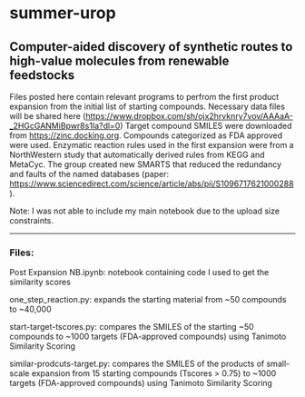 # summer-urop
## Computer-aided discovery of synthetic routes to high-value molecules from renewable feedstocks

Files posted here contain relevant programs to perfrom the first product expansion from the initial list of starting compounds.
Necessary data files will be shared here (https://www.dropbox.com/sh/ojx2hrvknry7vov/AAAaA-_2HGcGANMiBpwr8s1Ia?dl=0)
Target compound SMILES were downloaded from https://zinc.docking.org. Compounds categorized as FDA approved were used.
Enzymatic reaction rules used in the first expansion were from a NorthWestern study that automatically derived rules from KEGG and MetaCyc. The group created new SMARTS that reduced the redundancy and faults of the named databases (paper: https://www.sciencedirect.com/science/article/abs/pii/S1096717621000288).

Note: I was not able to include my main notebook due to the upload size constraints.
___

### Files:

Post Expansion NB.ipynb: notebook containing code I used to get the similarity scores

one_step_reaction.py: expands the starting material from ~50 compounds to ~40,000

start-target-tscores.py: compares the SMILES of the starting ~50 compounds to ~1000 targets (FDA-approved compounds) using Tanimoto Similarity Scoring

similar-prodcuts-target.py: compares the SMILES of the products of small-scale expansion from 15 starting compounds (Tscores > 0.75) to ~1000 targets (FDA-approved compounds) using Tanimoto Similarity Scoring
